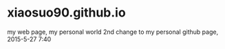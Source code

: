 # xiaosuo90.github.io
my web page, my personal world
2nd change to my personal github page, 2015-5-27 7:40
